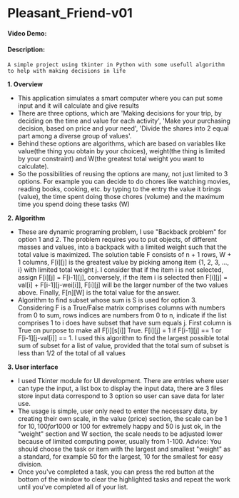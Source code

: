 # Pleasant_Friend-v01

#### Video Demo:  <URL HERE>
#### Description:
    A simple project using tkinter in Python with some usefull algorithm to help with making decisions in life

**1. Overview**
- This application simulates a smart computer where you can put some input and it will calculate and give results
- There are three options, which are 'Making decisions for your trip, by deciding on the time and value for each activity', 'Make your purchasing decision, based on price and your need', 'Divide the shares into 2 equal part among a diverse group of values'.
- Behind these options are algorithms, which are based on variables like value(the thing you obtain by your choices), weight(the thing is limited by your constraint) and W(the greatest total weight you want to calculate).
- So the possibilities of reusing the options are many, not just limited to 3 options. For example you can decide to do chores like watching movies, reading books, cooking, etc. by typing to the entry the value it brings (value), the time spent doing those chores (volume) and the maximum time you spend doing these tasks (W)

**2. Algorithm**
-  These are dynamic programing problem, I use "Backback problem" for option 1 and 2. The problem requires you to put objects, of different masses and values, into a backpack with a limited weight such that the total value is maximized. The solution table F consists of n + 1 rows, W + 1 columns, F[i][j] is the greatest value by picking among item {1, 2, 3, ..., i} with limited total weight j. I consider that if the item i is not selected, assign F[i][j] = F[i-1][j], conversely, if the item i is selected then F[i][j] = val[i] + F[i-1][j-wei[i]], F[i][j] will be the larger number of the two values ​​above. Finally, F[n][W] is the total value for the answer.
- Algorithm to find subset whose sum is S is used for option 3. Considering F is a True/False matrix comprises columns with numbers from 0 to sum, rows indices are numbers from 0 to n, indicate if the list comprises 1 to i does have subset that have sum equals j. First column is True on purpose to make all F[i][s[i]] True. F[i][j] = 1 if F[i-1][j] == 1 or F[i-1][j-val[i]] == 1. I used this algorithm to find the largest possible total sum of subset for a list of value, provided that the total sum of subset is less than 1/2 of the total of all values 

**3. User interface**
- I used Tkinter module for UI development. There are entries where user can type the input, a list box to display the input data, there are 3 files store input data correspond to 3 option so user can save data for later use.
- The usage is simple, user only need to enter the necessary data, by creating their own scale, in the value (price) section, the scale can be 1 for 10$, 100 for 1000$ or 100 for extremely happy and 50 is just ok, in the "weight" section and W section, the scale needs to be adjusted lower because of limited computing power, usually from 1-100. Advice: You should choose the task or item with the largest and smallest "weight" as a standard, for example 50 for the largest, 10 for the smallest for easy division.
- Once you've completed a task, you can press the red button at the bottom of the window to clear the highlighted tasks and repeat the work until you've completed all of your list.